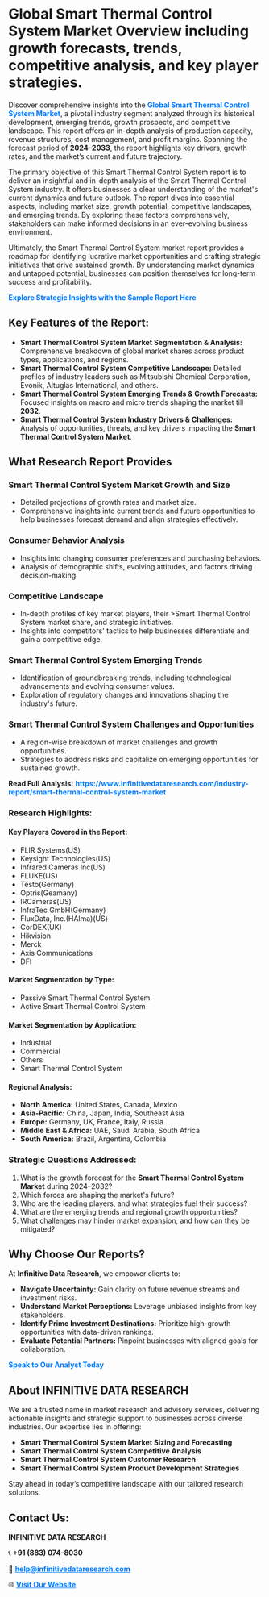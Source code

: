 <h1>Global Smart Thermal Control System Market Overview including growth forecasts, trends, competitive analysis, and key player strategies.</h1>
<p>
Discover comprehensive insights into the 
<a href="https://www.infinitivedataresearch.com/industry-report/smart-thermal-control-system-market" rel="dofollow" style="color: #007BFF; text-decoration: none;"><strong>Global Smart Thermal Control System Market</strong></a>, a pivotal industry segment analyzed through its historical development, emerging trends, growth prospects, and competitive landscape. This report offers an in-depth analysis of production capacity, revenue structures, cost management, and profit margins. Spanning the forecast period of <strong>2024–2033</strong>, the report highlights key drivers, growth rates, and the market’s current and future trajectory.
</p>
<p>
The primary objective of this Smart Thermal Control System report is to deliver an insightful and in-depth analysis of the Smart Thermal Control System industry. It offers businesses a clear understanding of the market's current dynamics and future outlook. The report dives into essential aspects, including market size, growth potential, competitive landscapes, and emerging trends. By exploring these factors comprehensively, stakeholders can make informed decisions in an ever-evolving business environment.
</p>
<p>
Ultimately, the Smart Thermal Control System market report provides a roadmap for identifying lucrative market opportunities and crafting strategic initiatives that drive sustained growth. By understanding market dynamics and untapped potential, businesses can position themselves for long-term success and profitability.
</p>
<p>
<a href="https://www.infinitivedataresearch.com/request-sample/reportId=107574" style="color: #007BFF; text-decoration: none;"><strong>Explore Strategic Insights with the Sample Report Here</strong></a>
</p>

<h2>Key Features of the Report:</h2>
<ul>
<li><strong>Smart Thermal Control System Market Segmentation & Analysis:</strong> Comprehensive breakdown of global market shares across product types, applications, and regions.</li>
<li><strong>Smart Thermal Control System Competitive Landscape:</strong> Detailed profiles of industry leaders such as Mitsubishi Chemical Corporation, Evonik, Altuglas International, and others.</li>
<li><strong>Smart Thermal Control System Emerging Trends & Growth Forecasts:</strong> Focused insights on macro and micro trends shaping the market till <strong>2032</strong>.</li>
<li><strong>Smart Thermal Control System Industry Drivers & Challenges:</strong> Analysis of opportunities, threats, and key drivers impacting the <strong>Smart Thermal Control System Market</strong>.</li>
</ul>

<h2>What Research Report Provides</h2>
<h3>Smart Thermal Control System Market Growth and Size</h3>
<ul>
<li>Detailed projections of growth rates and market size.</li>
<li>Comprehensive insights into current trends and future opportunities to help businesses forecast demand and align strategies effectively.</li>
</ul>

<h3>Consumer Behavior Analysis</h3>
<ul>
<li>Insights into changing consumer preferences and purchasing behaviors.</li>
<li>Analysis of demographic shifts, evolving attitudes, and factors driving decision-making.</li>
</ul>

<h3>Competitive Landscape</h3>
<ul>
<li>In-depth profiles of key market players, their >Smart Thermal Control System market share, and strategic initiatives.</li>
<li>Insights into competitors' tactics to help businesses differentiate and gain a competitive edge.</li>
</ul>

<h3>Smart Thermal Control System Emerging Trends</h3>
<ul>
<li>Identification of groundbreaking trends, including technological advancements and evolving consumer values.</li>
<li>Exploration of regulatory changes and innovations shaping the industry's future.</li>
</ul>

<h3>Smart Thermal Control System Challenges and Opportunities</h3>
<ul>
<li>A region-wise breakdown of market challenges and growth opportunities.</li>
<li>Strategies to address risks and capitalize on emerging opportunities for sustained growth.</li>
</ul>
<p><strong>Read Full Analysis:</strong> <a href="https://www.infinitivedataresearch.com/industry-report/smart-thermal-control-system-market" rel="dofollow" style="color: #007BFF; text-decoration: none;"><strong>https://www.infinitivedataresearch.com/industry-report/smart-thermal-control-system-market</strong></a></p>
<h3>Research Highlights:</h3>
<h4>Key Players Covered in the Report:</h4>
<ul><li>FLIR Systems(US)</li><li>Keysight Technologies(US)</li><li>Infrared Cameras Inc(US)</li><li>FLUKE(US)</li><li>Testo(Germany)</li><li>Optris(Geamany)</li><li>IRCameras(US)</li><li>InfraTec GmbH(Germany)</li><li>FluxData, Inc.(HAlma)(US)</li><li>CorDEX(UK)</li><li>Hikvision</li><li>Merck</li><li>Axis Communications</li><li>DFI</li></ul>
<h4>Market Segmentation by Type:</h4>
<ul><li>Passive Smart Thermal Control System</li><li>Active Smart Thermal Control System</li></ul>
<h4>Market Segmentation by Application:</h4>
<ul><li>Industrial</li><li>Commercial</li><li>Others</li><li>Smart Thermal Control System</li></ul>

<h4>Regional Analysis:</h4>
<ul>
<li><strong>North America:</strong> United States, Canada, Mexico</li>
<li><strong>Asia-Pacific:</strong> China, Japan, India, Southeast Asia</li>
<li><strong>Europe:</strong> Germany, UK, France, Italy, Russia</li>
<li><strong>Middle East & Africa:</strong> UAE, Saudi Arabia, South Africa</li>
<li><strong>South America:</strong> Brazil, Argentina, Colombia</li>
</ul>

<h3>Strategic Questions Addressed:</h3>
<ol>
<li>What is the growth forecast for the <strong>Smart Thermal Control System Market</strong> during 2024–2032?</li>
<li>Which forces are shaping the market's future?</li>
<li>Who are the leading players, and what strategies fuel their success?</li>
<li>What are the emerging trends and regional growth opportunities?</li>
<li>What challenges may hinder market expansion, and how can they be mitigated?</li>
</ol>

<h2>Why Choose Our Reports?</h2>
<p>At <strong>Infinitive Data Research</strong>, we empower clients to:</p>
<ul>
<li><strong>Navigate Uncertainty:</strong> Gain clarity on future revenue streams and investment risks.</li>
<li><strong>Understand Market Perceptions:</strong> Leverage unbiased insights from key stakeholders.</li>
<li><strong>Identify Prime Investment Destinations:</strong> Prioritize high-growth opportunities with data-driven rankings.</li>
<li><strong>Evaluate Potential Partners:</strong> Pinpoint businesses with aligned goals for collaboration.</li>
</ul>
<p><a href="https://www.infinitivedataresearch.com/industry-report/smart-thermal-control-system-market" rel="dofollow" style="color: #007BFF; text-decoration: none;"><strong>Speak to Our Analyst Today</strong></a></p>

<h2>About INFINITIVE DATA RESEARCH</h2>
<p>We are a trusted name in market research and advisory services, delivering actionable insights and strategic support to businesses across diverse industries. Our expertise lies in offering:</p>
<ul>
<li><strong>Smart Thermal Control System Market Sizing and Forecasting</strong></li>
<li><strong>Smart Thermal Control System Competitive Analysis</strong></li>
<li><strong>Smart Thermal Control System Customer Research</strong></li>
<li><strong>Smart Thermal Control System Product Development Strategies</strong></li>
</ul>
<p>Stay ahead in today’s competitive landscape with our tailored research solutions.</p>

<h2>Contact Us:</h2>
<p><strong>INFINITIVE DATA RESEARCH</strong></p>
<p>📞 <strong>+91 (883) 074-8030</strong></p>
<p>📧 <strong><a href="mailto:help@infinitivedataresearch.com" style="color: #007BFF;">help@infinitivedataresearch.com</a></strong></p>
<p>🌐 <strong><a href="https://www.infinitivedataresearch.com" rel="dofollow" style="color: #007BFF;">Visit Our Website</a></strong></p>